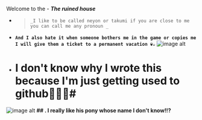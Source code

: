 Welcome to the - **_The ruined house_**

- > `_I like to be called neyon or takumi if you are close to me you can call me any pronoun _`

- **`And I also hate it when someone bothers me in the game or copies me I will give them a ticket to a permanent vacation 💀☕`**
![image alt](https://github.com/NEYONX/B/blob/862596b10c3c38603ec6df8062f25e3bbf3780f2/bxcb6w.gif)
- # I don't know why I wrote this because I'm just getting used to github🥰🔨💧# 

![image alt](https://github.com/NEYONX/B/blob/862596b10c3c38603ec6df8062f25e3bbf3780f2/IMG_20241211_131828.jpg)
**## . I really like his pony whose name I don't know!!?**

<!---
NEYONX/NEYONX is a ✨ special ✨ repository because its `README.md` (this file) appears on your GitHub profile.
You can click the Preview link to take a look at your changes.
--->
